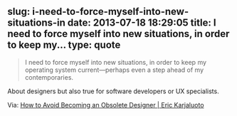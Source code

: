 slug: i-need-to-force-myself-into-new-situations-in
date: 2013-07-18 18:29:05
title: I need to force myself into new situations, in order to keep my...
type: quote
---

> I need to force myself into new situations, in order to keep my operating system current—perhaps even a step ahead of my contemporaries.

About designers but also true for software developers or UX specialists.

 Via: [How to Avoid Becoming an Obsolete Designer | Eric Karjaluoto](http://www.erickarjaluoto.com/blog/how-to-avoid-becoming-an-obsolete-designer/)
